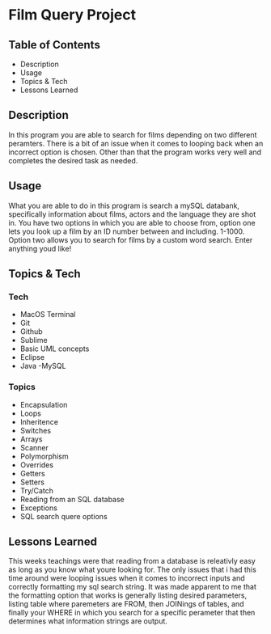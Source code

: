 # Film Query Project

## Table of Contents

- Description
- Usage
- Topics & Tech
- Lessons Learned

## Description 
In this program you are able to search for films depending on two different peramters. There is a bit of an issue when it comes to looping back when an incorrect option is chosen. Other than that the program works very well and completes the desired task as needed.

## Usage 
What you are able to do in this program is search a mySQL databank, specifically information about films, actors and the language they are shot in. You have two options in which you are able to choose from, option one lets you look up a film by an ID number between and including. 1-1000. Option two allows you to search for films by a custom word search. Enter anything youd like!



## Topics & Tech

### Tech
- MacOS Terminal
- Git
- Github
- Sublime
- Basic UML concepts
- Eclipse
- Java
-MySQL

### Topics
- Encapsulation
- Loops
- Inheritence 
- Switches
- Arrays
- Scanner
- Polymorphism
- Overrides
- Getters
- Setters
- Try/Catch
- Reading from an SQL database
- Exceptions
- SQL search quere options

## Lessons Learned
This weeks teachings were that reading from a database is releativly easy as long as you know what youre looking for. The only issues that i had this time around were looping issues when it comes to incorrect inputs and correctly formatting my sql search string. It was made apparent to me that the formatting option that works is generally listing desired parameters, listing table where paremeters are FROM, then JOINings of tables, and finally your WHERE in which you search for a specific perameter that then determines what information strings are output. 
